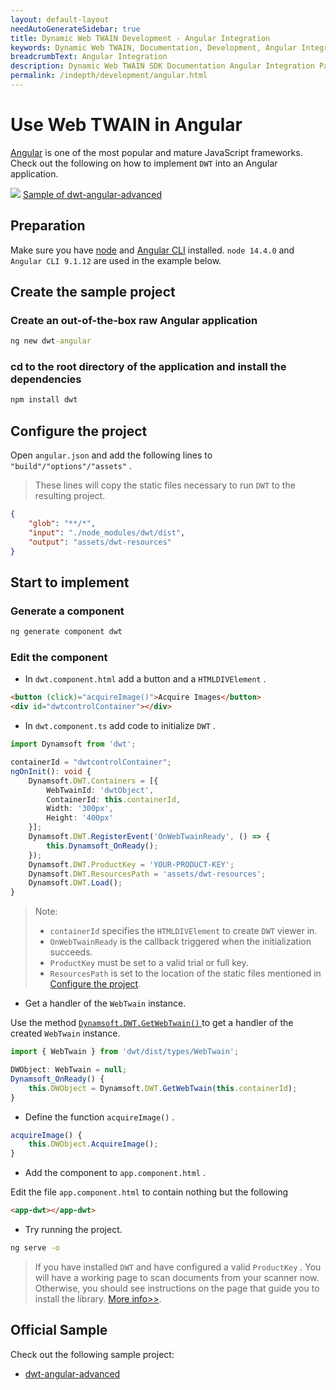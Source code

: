 ```yaml
---
layout: default-layout
needAutoGenerateSidebar: true
title: Dynamic Web TWAIN Development - Angular Integration
keywords: Dynamic Web TWAIN, Documentation, Development, Angular Integration
breadcrumbText: Angular Integration
description: Dynamic Web TWAIN SDK Documentation Angular Integration Page
permalink: /indepth/development/angular.html
---
```


# Use Web TWAIN in Angular

[Angular](https://angular.io/) is one of the most popular and mature JavaScript frameworks. Check out the following on how to implement `DWT` into an Angular application.

![](https://www.dynamsoft.com/web-twain/docs/assets/imgs/download.png) [Sample of dwt-angular-advanced](https://github.com/dynamsoft-dwt/dwt-angular-advanced)

## Preparation

Make sure you have [node](https://nodejs.org/) and [Angular CLI](https://cli.angular.io/) installed. `node 14.4.0` and `Angular CLI 9.1.12` are used in the example below.

## Create the sample project

### Create an out-of-the-box raw Angular application

``` cmd
ng new dwt-angular
```

### **cd** to the root directory of the application and install the dependencies

``` cmd
npm install dwt
```

## Configure the project

Open `angular.json` and add the following lines to `"build"/"options"/"assets"` .

> These lines will copy the static files necessary to run `DWT` to the resulting project.

``` json
{
    "glob": "**/*",
    "input": "./node_modules/dwt/dist",
    "output": "assets/dwt-resources"
}
```

## Start to implement

### Generate a component

``` cmd
ng generate component dwt
```

### Edit the component

* In `dwt.component.html` add a button and a `HTMLDIVElement` .

``` html
<button (click)="acquireImage()">Acquire Images</button>
<div id="dwtcontrolContainer"></div>
```

* In `dwt.component.ts` add code to initialize `DWT` .

``` typescript
import Dynamsoft from 'dwt';
```

``` typescript
containerId = "dwtcontrolContainer";
ngOnInit(): void {
    Dynamsoft.DWT.Containers = [{
        WebTwainId: 'dwtObject',
        ContainerId: this.containerId,
        Width: '300px',
        Height: '400px'
    }];
    Dynamsoft.DWT.RegisterEvent('OnWebTwainReady', () => {
        this.Dynamsoft_OnReady();
    });
    Dynamsoft.DWT.ProductKey = 'YOUR-PRODUCT-KEY';
    Dynamsoft.DWT.ResourcesPath = 'assets/dwt-resources';
    Dynamsoft.DWT.Load();
}
```

> Note:
> * `containerId` specifies the `HTMLDIVElement` to create `DWT` viewer in.
> * `OnWebTwainReady` is the callback triggered when the initialization succeeds.
> * `ProductKey` must be set to a valid trial or full key.
> * `ResourcesPath` is set to the location of the static files mentioned in [Configure the project](#configure-the-project).

* Get a handler of the `WebTwain` instance.

Use the method [ `Dynamsoft.DWT.GetWebTwain()` ]({{site.info}}api/Dynamsoft_WebTwainEnv.html#getwebtwain) to get a handler of the created `WebTwain` instance.

``` typescript
import { WebTwain } from 'dwt/dist/types/WebTwain';
```

``` typescript
DWObject: WebTwain = null;
Dynamsoft_OnReady() {
    this.DWObject = Dynamsoft.DWT.GetWebTwain(this.containerId);
}
```

* Define the function `acquireImage()` .

``` typescript
acquireImage() {
    this.DWObject.AcquireImage();
}
```

* Add the component to `app.component.html` .

Edit the file `app.component.html` to contain nothing but the following

``` html
<app-dwt></app-dwt>
```

* Try running the project.

``` cmd
ng serve -o
```

> If you have installed `DWT` and have configured a valid `ProductKey` . You will have a working page to scan documents from your scanner now. Otherwise, you should see instructions on the page that guide you to install the library. [More info>>]({{site.indepth}}features/initialize.html#installation-of-the-dynamsoft-service).

## Official Sample

Check out the following sample project:

* [dwt-angular-advanced](https://github.com/dynamsoft-dwt/dwt-angular-advanced)
